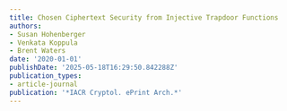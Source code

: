 ```yaml
---
title: Chosen Ciphertext Security from Injective Trapdoor Functions
authors:
- Susan Hohenberger
- Venkata Koppula
- Brent Waters
date: '2020-01-01'
publishDate: '2025-05-18T16:29:50.842288Z'
publication_types:
- article-journal
publication: '*IACR Cryptol. ePrint Arch.*'
---
```

